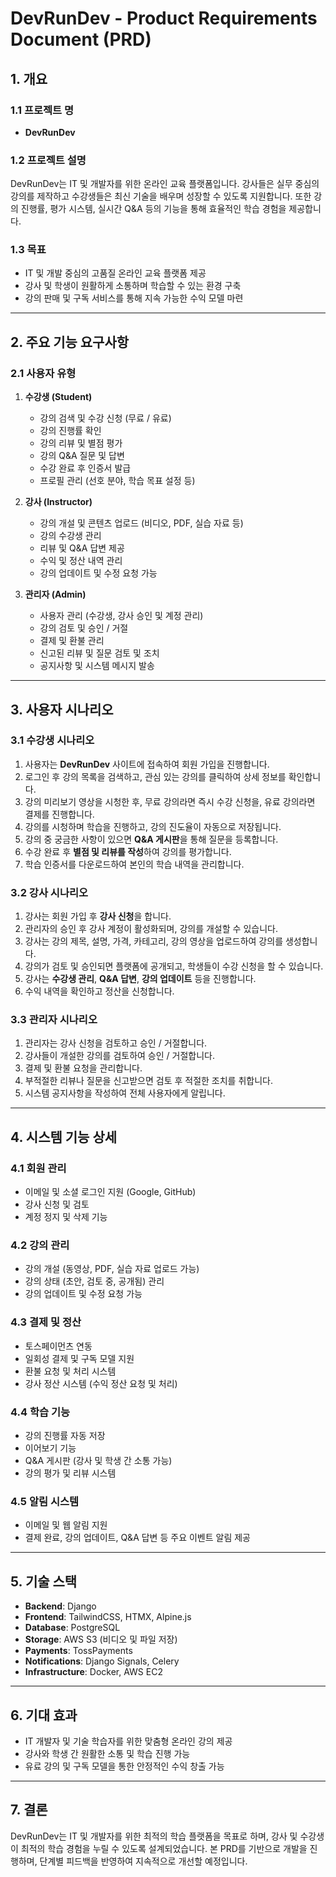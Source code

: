 # **DevRunDev - Product Requirements Document (PRD)**

## **1. 개요**
### **1.1 프로젝트 명**
- **DevRunDev**

### **1.2 프로젝트 설명**
DevRunDev는 IT 및 개발자를 위한 온라인 교육 플랫폼입니다. 강사들은 실무 중심의 강의를 제작하고 수강생들은 최신 기술을 배우며 성장할 수 있도록 지원합니다. 또한 강의 진행률, 평가 시스템, 실시간 Q&A 등의 기능을 통해 효율적인 학습 경험을 제공합니다.

### **1.3 목표**
- IT 및 개발 중심의 고품질 온라인 교육 플랫폼 제공
- 강사 및 학생이 원활하게 소통하며 학습할 수 있는 환경 구축
- 강의 판매 및 구독 서비스를 통해 지속 가능한 수익 모델 마련

---

## **2. 주요 기능 요구사항**
### **2.1 사용자 유형**
1. **수강생 (Student)**
   - 강의 검색 및 수강 신청 (무료 / 유료)
   - 강의 진행률 확인
   - 강의 리뷰 및 별점 평가
   - 강의 Q&A 질문 및 답변
   - 수강 완료 후 인증서 발급
   - 프로필 관리 (선호 분야, 학습 목표 설정 등)

2. **강사 (Instructor)**
   - 강의 개설 및 콘텐츠 업로드 (비디오, PDF, 실습 자료 등)
   - 강의 수강생 관리
   - 리뷰 및 Q&A 답변 제공
   - 수익 및 정산 내역 관리
   - 강의 업데이트 및 수정 요청 가능

3. **관리자 (Admin)**
   - 사용자 관리 (수강생, 강사 승인 및 계정 관리)
   - 강의 검토 및 승인 / 거절
   - 결제 및 환불 관리
   - 신고된 리뷰 및 질문 검토 및 조치
   - 공지사항 및 시스템 메시지 발송

---

## **3. 사용자 시나리오**
### **3.1 수강생 시나리오**
1. 사용자는 **DevRunDev** 사이트에 접속하여 회원 가입을 진행합니다.
2. 로그인 후 강의 목록을 검색하고, 관심 있는 강의를 클릭하여 상세 정보를 확인합니다.
3. 강의 미리보기 영상을 시청한 후, 무료 강의라면 즉시 수강 신청을, 유료 강의라면 결제를 진행합니다.
4. 강의를 시청하며 학습을 진행하고, 강의 진도율이 자동으로 저장됩니다.
5. 강의 중 궁금한 사항이 있으면 **Q&A 게시판**을 통해 질문을 등록합니다.
6. 수강 완료 후 **별점 및 리뷰를 작성**하여 강의를 평가합니다.
7. 학습 인증서를 다운로드하여 본인의 학습 내역을 관리합니다.

### **3.2 강사 시나리오**
1. 강사는 회원 가입 후 **강사 신청**을 합니다.
2. 관리자의 승인 후 강사 계정이 활성화되며, 강의를 개설할 수 있습니다.
3. 강사는 강의 제목, 설명, 가격, 카테고리, 강의 영상을 업로드하여 강의를 생성합니다.
4. 강의가 검토 및 승인되면 플랫폼에 공개되고, 학생들이 수강 신청을 할 수 있습니다.
5. 강사는 **수강생 관리**, **Q&A 답변**, **강의 업데이트** 등을 진행합니다.
6. 수익 내역을 확인하고 정산을 신청합니다.

### **3.3 관리자 시나리오**
1. 관리자는 강사 신청을 검토하고 승인 / 거절합니다.
2. 강사들이 개설한 강의를 검토하여 승인 / 거절합니다.
3. 결제 및 환불 요청을 관리합니다.
4. 부적절한 리뷰나 질문을 신고받으면 검토 후 적절한 조치를 취합니다.
5. 시스템 공지사항을 작성하여 전체 사용자에게 알립니다.

---

## **4. 시스템 기능 상세**
### **4.1 회원 관리**
- 이메일 및 소셜 로그인 지원 (Google, GitHub)
- 강사 신청 및 검토
- 계정 정지 및 삭제 기능

### **4.2 강의 관리**
- 강의 개설 (동영상, PDF, 실습 자료 업로드 가능)
- 강의 상태 (초안, 검토 중, 공개됨) 관리
- 강의 업데이트 및 수정 요청 가능

### **4.3 결제 및 정산**
- 토스페이먼츠 연동
- 일회성 결제 및 구독 모델 지원
- 환불 요청 및 처리 시스템
- 강사 정산 시스템 (수익 정산 요청 및 처리)

### **4.4 학습 기능**
- 강의 진행률 자동 저장
- 이어보기 기능
- Q&A 게시판 (강사 및 학생 간 소통 가능)
- 강의 평가 및 리뷰 시스템

### **4.5 알림 시스템**
- 이메일 및 웹 알림 지원
- 결제 완료, 강의 업데이트, Q&A 답변 등 주요 이벤트 알림 제공

---

## **5. 기술 스택**
- **Backend**: Django
- **Frontend**: TailwindCSS, HTMX, Alpine.js
- **Database**: PostgreSQL
- **Storage**: AWS S3 (비디오 및 파일 저장)
- **Payments**: TossPayments
- **Notifications**: Django Signals, Celery
- **Infrastructure**: Docker, AWS EC2

---

## **6. 기대 효과**
- IT 개발자 및 기술 학습자를 위한 맞춤형 온라인 강의 제공
- 강사와 학생 간 원활한 소통 및 학습 진행 가능
- 유료 강의 및 구독 모델을 통한 안정적인 수익 창출 가능

---

## **7. 결론**
DevRunDev는 IT 및 개발자를 위한 최적의 학습 플랫폼을 목표로 하며, 강사 및 수강생이 최적의 학습 경험을 누릴 수 있도록 설계되었습니다. 본 PRD를 기반으로 개발을 진행하며, 단계별 피드백을 반영하여 지속적으로 개선할 예정입니다.